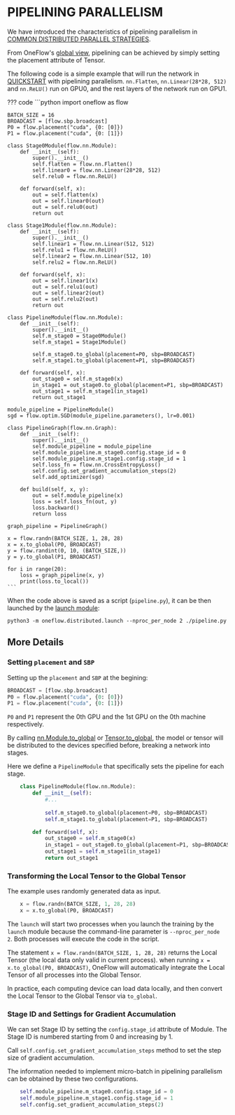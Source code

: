 # PIPELINING PARALLELISM

We have introduced the characteristics of pipelining parallelism in [COMMON DISTRIBUTED PARALLEL STRATEGIES](./01_introduction.md).

From OneFlow's [global view](./03_consistent_tensor.md), pipelining can be achieved by simply setting the placement attribute of Tensor.

The following code is a simple example that will run the network in [QUICKSTART](../basics/01_quickstart.md) with pipelining parallelism. `nn.Flatten`, `nn.Linear(28*28, 512)` and `nn.ReLU()` run on GPU0, and the rest layers of the network run on GPU1.

??? code
    ```python
    import oneflow as flow

    BATCH_SIZE = 16
    BROADCAST = [flow.sbp.broadcast]
    P0 = flow.placement("cuda", {0: [0]})
    P1 = flow.placement("cuda", {0: [1]})

    class Stage0Module(flow.nn.Module):
        def __init__(self):
            super().__init__()
            self.flatten = flow.nn.Flatten()
            self.linear0 = flow.nn.Linear(28*28, 512)
            self.relu0 = flow.nn.ReLU()

        def forward(self, x):
            out = self.flatten(x)
            out = self.linear0(out)
            out = self.relu0(out)
            return out

    class Stage1Module(flow.nn.Module):
        def __init__(self):
            super().__init__()
            self.linear1 = flow.nn.Linear(512, 512)
            self.relu1 = flow.nn.ReLU()
            self.linear2 = flow.nn.Linear(512, 10)
            self.relu2 = flow.nn.ReLU()

        def forward(self, x):
            out = self.linear1(x)
            out = self.relu1(out)
            out = self.linear2(out)
            out = self.relu2(out)
            return out

    class PipelineModule(flow.nn.Module):
        def __init__(self):
            super().__init__()
            self.m_stage0 = Stage0Module()
            self.m_stage1 = Stage1Module()

            self.m_stage0.to_global(placement=P0, sbp=BROADCAST)
            self.m_stage1.to_global(placement=P1, sbp=BROADCAST)

        def forward(self, x):
            out_stage0 = self.m_stage0(x)
            in_stage1 = out_stage0.to_global(placement=P1, sbp=BROADCAST)
            out_stage1 = self.m_stage1(in_stage1)
            return out_stage1

    module_pipeline = PipelineModule()
    sgd = flow.optim.SGD(module_pipeline.parameters(), lr=0.001)

    class PipelineGraph(flow.nn.Graph):
        def __init__(self):
            super().__init__()
            self.module_pipeline = module_pipeline
            self.module_pipeline.m_stage0.config.stage_id = 0
            self.module_pipeline.m_stage1.config.stage_id = 1
            self.loss_fn = flow.nn.CrossEntropyLoss()
            self.config.set_gradient_accumulation_steps(2)
            self.add_optimizer(sgd)

        def build(self, x, y):
            out = self.module_pipeline(x)
            loss = self.loss_fn(out, y)
            loss.backward()
            return loss

    graph_pipeline = PipelineGraph()

    x = flow.randn(BATCH_SIZE, 1, 28, 28)
    x = x.to_global(P0, BROADCAST)
    y = flow.randint(0, 10, (BATCH_SIZE,))
    y = y.to_global(P1, BROADCAST)

    for i in range(20):
        loss = graph_pipeline(x, y)
        print(loss.to_local())
    ```

When the code above is saved as a script (`pipeline.py`), it can be then launched by the [launch module](./04_launch.md):


```shell
python3 -m oneflow.distributed.launch --nproc_per_node 2 ./pipeline.py
```

## More Details

### Setting `placement` and `SBP`

Setting up the `placement` and `SBP` at the begining:

```python
BROADCAST = [flow.sbp.broadcast]
P0 = flow.placement("cuda", {0: [0]})
P1 = flow.placement("cuda", {0: [1]})
```

`P0` and `P1` represent the 0th GPU and the 1st GPU on the 0th machine respectively.

By calling [nn.Module.to_global](https://oneflow.readthedocs.io/en/master/module.html?highlight=to_global#oneflow.nn.Module.to_global) or [Tensor.to_global](https://oneflow.readthedocs.io/en/master/tensor.html?highlight=to_global#oneflow.Tensor.to_global), the model or tensor will be distributed to the devices specified before, breaking a network into stages.

Here we define a `PipelineModule` that specifically sets the pipeline for each stage.


```python
    class PipelineModule(flow.nn.Module):
        def __init__(self):
            #...
            
            self.m_stage0.to_global(placement=P0, sbp=BROADCAST)
            self.m_stage1.to_global(placement=P1, sbp=BROADCAST)

        def forward(self, x):
            out_stage0 = self.m_stage0(x)
            in_stage1 = out_stage0.to_global(placement=P1, sbp=BROADCAST)
            out_stage1 = self.m_stage1(in_stage1)
            return out_stage1
```

### Transforming the Local Tensor to the Global Tensor

The example uses randomly generated data as input.


```python
    x = flow.randn(BATCH_SIZE, 1, 28, 28)
    x = x.to_global(P0, BROADCAST)
```

The `launch` will start two processes when you launch the training by the `launch` module because the command-line parameter is `--nproc_per_node 2`. Both processes will execute the code in the script.

The statement `x = flow.randn(BATCH_SIZE, 1, 28, 28)` returns the Local Tensor (the local data only valid in current process). when running `x = x.to_global(P0, BROADCAST)`, OneFlow will automatically integrate the Local Tensor of all processes into the Global Tensor.


In practice, each computing device can load data locally, and then convert the Local Tensor to the Global Tensor via `to_global`.


### Stage ID and Settings for Gradient Accumulation

We can set Stage ID by setting the `config.stage_id` attribute of Module. The Stage ID is numbered starting from 0 and increasing by 1.

Call `self.config.set_gradient_accumulation_steps` method to set the step size of gradient accumulation.

The information needed to implement micro-batch in pipelining parallelism can be obtained by these two configurations.


```python
    self.module_pipeline.m_stage0.config.stage_id = 0
    self.module_pipeline.m_stage1.config.stage_id = 1
    self.config.set_gradient_accumulation_steps(2)
```
